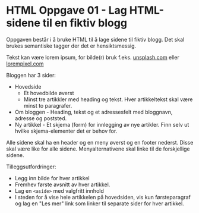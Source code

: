 # HTML Oppgave 01 - Lag HTML-sidene til en fiktiv blogg

Oppgaven består i å bruke HTML til å lage sidene til fiktiv blogg. Det skal brukes semantiske tagger der det er hensiktsmessig.

Tekst kan være lorem ipsum, for bilde(r) bruk f.eks. [unsplash.com](https://unsplash.com/) eller [lorempixel.com](http://lorempixel.com/)

Bloggen har 3 sider:
* Hovedside 
  * Et hovedbilde øverst
  * Minst tre artikkler med heading og tekst. Hver artikkeltekst skal være minst to paragrafer.
* Om bloggen - Heading, tekst og et adressesfelt med bloggnavn, adresse og poststed.
* Ny artikkel - Et skjema (form) for innlegging av nye artikler. Finn selv ut hvilke skjema-elementer det er behov for.

Alle sidene skal ha en header og en meny øverst og en footer nederst. Disse skal være like for alle sidene. Menyalternativene skal linke til de forskjellige sidene.

Tilleggsutfordringer:
* Legg inn bilde for hver artikkel
* Fremhev første avsnitt av hver artikkel.
* Lag en `<aside>` med valgfritt innhold
* I steden for å vise hele artikkelen på hovedsiden, vis kun førsteparagraf og lag en "Les mer" link som linker til separate sider for hver artikkel.
